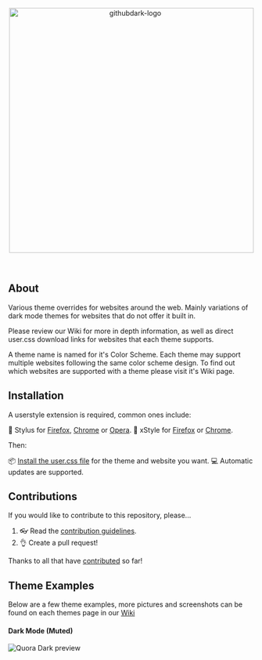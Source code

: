 <p align="center">
  <img alt="githubdark-logo" src="https://i.imgur.com/O9bip1h.png" width="500">
</p>
<br>

## About
Various theme overrides for websites around the web. Mainly variations of dark mode themes for websites that do not offer it built in. 

Please review our Wiki for more in depth information, as well as direct user.css download links for websites that each theme supports.

A theme name is named for it's Color Scheme. Each theme may support multiple websites following the same color scheme design. To find out which websites are supported with a theme please visit it's Wiki page.

## Installation
A userstyle extension is required, common ones include:

🎨 Stylus for [Firefox](https://addons.mozilla.org/en-US/firefox/addon/styl-us/), [Chrome](https://chrome.google.com/webstore/detail/stylus/clngdbkpkpeebahjckkjfobafhncgmne) or [Opera](https://addons.opera.com/en-gb/extensions/details/stylus/).
🎨 xStyle for [Firefox](https://addons.mozilla.org/firefox/addon/xstyle/) or [Chrome](https://chrome.google.com/webstore/detail/xstyle/hncgkmhphmncjohllpoleelnibpmccpj).

Then:

📦 [Install the user.css file](https://github.com/I-Am-Kai/Kai-Themes/wiki) for the theme and website you want. 
💻 Automatic updates are supported.<br>

## Contributions

If you would like to contribute to this repository, please...

1. 👓 Read the [contribution guidelines](CONTRIBUTING.md).
2. 👌 Create a pull request!

Thanks to all that have [contributed](AUTHORS) so far!

## Theme Examples

Below are a few theme examples, more pictures and screenshots can be found on each themes page in our [Wiki](https://i.imgur.com/hX3Nrbm.png)

#### Dark Mode (Muted)
![Quora Dark preview](https://i.imgur.com/hX3Nrbm.png)